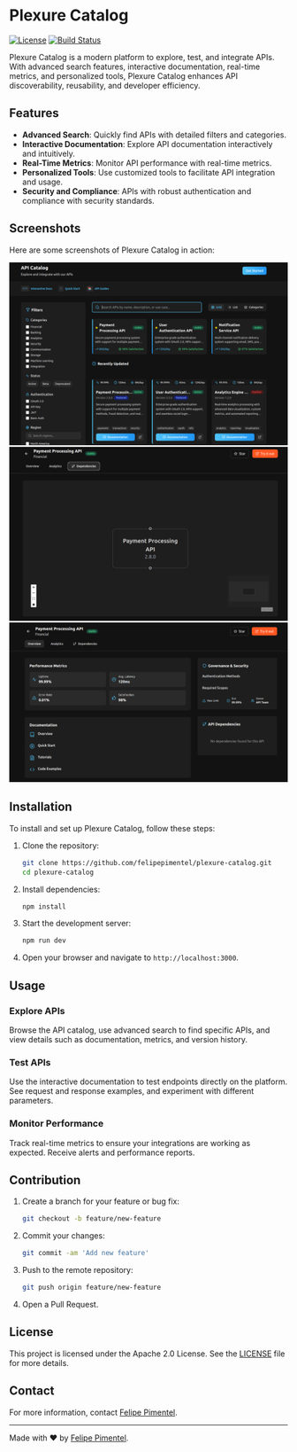 # Plexure Catalog

[![License](https://img.shields.io/badge/license-Apache%202.0-blue.svg)](LICENSE)
[![Build Status](https://github.com/felipepimentel/plexure-catalog/actions/workflows/build.yml/badge.svg)](https://github.com/felipepimentel/plexure-catalog/actions)

Plexure Catalog is a modern platform to explore, test, and integrate APIs. With advanced search features, interactive documentation, real-time metrics, and personalized tools, Plexure Catalog enhances API discoverability, reusability, and developer efficiency.

## Features

- **Advanced Search**: Quickly find APIs with detailed filters and categories.
- **Interactive Documentation**: Explore API documentation interactively and intuitively.
- **Real-Time Metrics**: Monitor API performance with real-time metrics.
- **Personalized Tools**: Use customized tools to facilitate API integration and usage.
- **Security and Compliance**: APIs with robust authentication and compliance with security standards.

## Screenshots

Here are some screenshots of Plexure Catalog in action:

![Screen 1](assets/screen1.png)
![Screen 2](assets/screen2.png)
![Screen 3](assets/screen3.png)

## Installation

To install and set up Plexure Catalog, follow these steps:

1. Clone the repository:

    ```bash
    git clone https://github.com/felipepimentel/plexure-catalog.git
    cd plexure-catalog
    ```

2. Install dependencies:

    ```bash
    npm install
    ```

3. Start the development server:

    ```bash
    npm run dev
    ```

4. Open your browser and navigate to `http://localhost:3000`.

## Usage

### Explore APIs

Browse the API catalog, use advanced search to find specific APIs, and view details such as documentation, metrics, and version history.

### Test APIs

Use the interactive documentation to test endpoints directly on the platform. See request and response examples, and experiment with different parameters.

### Monitor Performance

Track real-time metrics to ensure your integrations are working as expected. Receive alerts and performance reports.

## Contribution

1. Create a branch for your feature or bug fix:

    ```bash
    git checkout -b feature/new-feature
    ```

2. Commit your changes:

    ```bash
    git commit -am 'Add new feature'
    ```

3. Push to the remote repository:

    ```bash
    git push origin feature/new-feature
    ```

4. Open a Pull Request.

## License

This project is licensed under the Apache 2.0 License. See the [LICENSE](LICENSE) file for more details.

## Contact

For more information, contact [Felipe Pimentel](https://github.com/felipepimentel).

---

Made with ❤️ by [Felipe Pimentel](https://github.com/felipepimentel).
